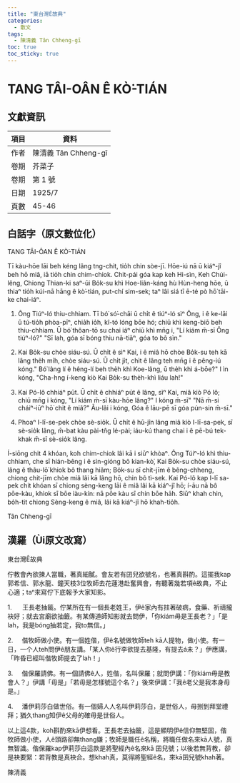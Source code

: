 ```yaml
---
title: "東台灣Ê故典"
categories:
  - 散文
tags:
  - 陳清義 Tân Chheng-gī
toc: true
toc_sticky: true
---
```


# TANG TÂI-OÂN Ê KÒ͘-TIÁN

## 文獻資訊

| 項目 | 資料 |
|---|---|
| 作者 | 陳清義 Tân Chheng-gī |
| 卷期 | 芥菜子 |
| 卷期 | 第 1 號 |
| 日期 | 1925/7 |
| 頁數 | 45-46 |

## 白話字（原文數位化）

TANG TÂI-ÔAN Ê KÒ͘-TIÁN

Tī kàu-hōe lāi beh kéng lâng tng-chit, tio̍h chin sòe-jī. Hōe-iú nā ū kiáⁿ-jî beh hō miâ, iā tio̍h chin chim-chiok. Chit-pái góa kap keh Hi-sìn, Keh Chúi-lêng, Chiong Thian-ki saⁿ-ūi Bo̍k-su khì Hoe-liân-káng hù Hùn-heng hōe, ū thiaⁿ tio̍h kúi-nā hāng ê kò͘-tián, put-chí sim-sek; taⁿ lâi siá tī ē-té pò hō͘ tāi-ke chai-iáⁿ.

1. Ông Tiúⁿ-ló thiu-chhiam. Tī bó͘ só͘-chāi ū chi̍t ê tiúⁿ-ló sìⁿ Ông, i ê ke-lāi ū tú-tio̍h phòa-pīⁿ, chia̍h io̍h, kî-tó lóng bōe hó; chiū khì keng-biō beh thiu-chhiam. Ū bó͘ thôan-tō su chai iáⁿ chiū khì mn̄g i, "Lí kiám m̄-sī Ông tiúⁿ-ló?" "Sī lah, góa sī bóng thiu nā-tiāⁿ, góa to bô sìn."

2. Kai Bo̍k-su chòe siáu-sú. Ū chi̍t ê sìⁿ Kai, i ê miâ hō chòe Bo̍k-su teh kā lâng the̍h mi̍h, chòe siáu-sú. Ū chi̍t ji̍t, chi̍t ê lâng teh mn̄g i ê pêng-iú kóng." Bó͘ lâng lí ê hêng-lí beh the̍h khì Koe-lâng, ū the̍h khì á-bōe?" I ìn kóng, "Cha-hng í-keng kiò Kai Bo̍k-su the̍h-khì liáu lah!"

3. Kai Pó-lô chhiáⁿ pu̍t. Ū chi̍t ê chhiáⁿ pu̍t ê lâng, sìⁿ Kai, miâ kiò Pó lô; chiū mn̄g i kóng, "Lí kiám m̄-sī kàu-hōe lâng?" I kóng m̄-sī" "Nā m̄-si cháiⁿ-iūⁿ hō͘ chit ê miâ?" Āu-lâi i kóng, Góa ê lāu-pē sī góa pún-sin m̄-sī."

4. Phoaⁿ I-lī-se-pek chòe sè-sio̍k. Ū chi̍t ê hū-jîn lâng miâ kiò I-lī-sa-pek, sī sè-sio̍k lâng, m̄-bat kàu pài-tn̂g lé-pài; iáu-kú thang chai i ê pē-bú tek-khak m̄-sī sè-sio̍k lâng.

Í-siōng chit 4 khóan, koh chim-chiok lâi kā i siūⁿ khòaⁿ. Ông Túiⁿ-ló khì thiu-chhiam, che sī hián-bêng i ê sìn-gióng bô kian-kò͘, Kai Bo̍k-su chòe siáu-sú, lâng ê thâu-lō͘ khiok bô thang hiâm; Bo̍k-su sī chit-jīm ê bêng-chheng, chiong chit-jīm chòe miâ lâi kā lâng hō, chin bô tì-sek. Kai Pó-lô kap I-lī sa-pek chit khóan sī chiong sèng-keng lāi ê miâ lâi kā kiáⁿ-jî hō; í-āu nā bô pōe-kàu, khiok sī bōe iàu-kín: nā pōe kàu sī chin bōe ha̍h. Siūⁿ khah chin, bo̍h-tit chiong Sèng-keng ê miâ, lâi kā kiáⁿ-jî hō khah-tio̍h.

Tân Chheng-gī

## 漢羅（Ùi原文改寫）

東台灣Ê故典

佇教會內欲揀人當職，著真細膩。會友若有囝兒欲號名，也著真斟酌。這擺我kap郭希信、郭水龍、鐘天枝3位牧師去花蓮港赴奮興會，有聽著幾若項ê故典，不止心適；taⁿ來寫佇下底報予大家知影。

1.      王長老抽籤。佇某所在有一個長老姓王，伊ê家內有拄著破病，食藥、祈禱攏袂好；就去宮廟欲抽籤。有某傳道師知影就去問伊，「你kiám毋是王長老？」「是lah，我是bóng抽若定，我to無信。」

2.     偕牧師做小使。有一個姓偕，伊ê名號做牧師teh kā人提物，做小使。有一日，一个人teh問伊ê朋友講。「某人你ê行李欲提去基隆，有提去á未？」伊應講，「昨昏已經叫偕牧師提去了lah！」

3.     偕保羅請佛。有一個請佛ê人，姓偕，名叫保羅；就問伊講：「你kiám毋是教會人？」伊講「毋是」「若毋是怎樣號這个名？」後來伊講：「我ê老父是我本身毋是。」

4.     潘伊莉莎白做世俗。有一個婦人人名叫伊莉莎白，是世俗人，毋捌到拜堂禮拜；猶久thang知伊ê父母的確毋是世俗人。

以上這4款，koh斟酌來kā伊想看。王長老去抽籤，這是顯明伊ê信仰無堅固，偕牧師做小使，人ê頭路卻無thang嫌；牧師是職任ê名稱，將職任做名來kā人號，真無智識。偕保羅kap伊莉莎白這款是將聖經內ê名來kā 囝兒號；以後若無背教，卻是袂要緊：若背教是真袂合。想khah真，莫得將聖經ê名，來kā囝兒號khah著。

陳清義
